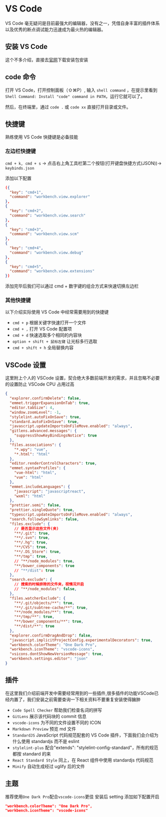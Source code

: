 # VS Code

VS Code 毫无疑问是目前最强大的编辑器，没有之一，凭借自身丰富的插件体系以及优秀的断点调试能力迅速成为最火热的编辑器。

## 安装 VS Code

这个不多介绍，直接去[官网](https://code.visualstudio.com/)下载安装包安装

## code 命令

打开 VS Code，打开控制面板（⇧⌘P）, 输入 `shell command` ，在提示里看到 `Shell Command: Install "code" command in PATH`，运行它就可以了。

然后，在终端里，通过 `code .` 或 `code xx` 直接打开目录或文件。

## 快捷键

熟练使用 VS Code 快捷键是必备技能

### 左边栏快捷键

`cmd + k, cmd + s` -> 点击右上角工具栏第二个按钮(打开键盘快捷方式(JSON))-> `keybinds.json`

添加以下配置

```json
({
  "key": "cmd+1",
  "command": "workbench.view.explorer"
},
{
  "key": "cmd+2",
  "command": "workbench.view.search"
},
{
  "key": "cmd+3",
  "command": "workbench.view.scm"
},
{
  "key": "cmd+4",
  "command": "workbench.view.debug"
},
{
  "key": "cmd+5",
  "command": "workbench.view.extensions"
})
```

添加完毕后我们可以通过 cmd + 数字键的组合方式来快速切换左边栏

### 其他快捷键

以下介绍实际使用 VS Code 中经常需要用到的快捷键

- `cmd + p` 根据关键字快速打开一个文件
- `cmd + ,` 打开 VS Code 配置项
- `cmd + d` 快速选取多个相同的内容块
- `option + shift + 鼠标左键` 让光标多行选取
- `cmd + shift + h` 全局替换内容

## VSCode 设置

这里附上个人的 VSCode 设置，契合绝大多数前端开发的需求，并且忽略不必要的设置防止 VSCode CPU 占用过高

```json
{
  "explorer.confirmDelete": false,
  "emmet.triggerExpansionOnTab": true,
  "editor.tabSize": 4,
  "window.zoomLevel": -1,
  "stylelint.autoFixOnSave": true,
  "standard.autoFixOnSave": true,
  "javascript.updateImportsOnFileMove.enabled": "always",
  "gitlens.advanced.messages": {
    "suppressShowKeyBindingsNotice": true
  },
  "files.associations": {
    "*.wpy": "vue",
    "*.html": "html"
  },
  "editor.renderControlCharacters": true,
  "emmet.syntaxProfiles": {
    "vue-html": "html",
    "vue": "html"
  },
  "emmet.includeLanguages": {
    "javascript": "javascriptreact",
    "wxml": "html"
  },
  "prettier.semi": false,
  "prettier.singleQuote": true,
  "typescript.updateImportsOnFileMove.enabled": "always",
  "search.followSymlinks": false,
  "files.exclude": {
    // 是否显示这些文件(夹)
    "**/.git": true,
    "**/.svn": true,
    "**/.hg": true,
    "**/CVS": true,
    "**/.DS_Store": true,
    "**/tmp": true,
    // "**/node_modules": true,
    "**/bower_components": true
    // "**/dist": true
  },
  "search.exclude": {
    // 搜索的时候排除的文件夹，视情况开启
    // "**/node_modules": false,
  },
  "files.watcherExclude": {
    "**/.git/objects/**": true,
    "**/.git/subtree-cache/**": true,
    "**/node_modules/**": true,
    "**/tmp/**": true,
    "**/bower_components/**": true,
    "**/dist/**": true
  },
  "explorer.confirmDragAndDrop": false,
  "javascript.implicitProjectConfig.experimentalDecorators": true,
  "workbench.colorTheme": "One Dark Pro",
  "workbench.iconTheme": "vscode-icons",
  "vsicons.dontShowNewVersionMessage": true,
  "workbench.settings.editor": "json"
}
```

## 插件

在这里我们介绍前端开发中需要经常用到的一些插件,很多插件的功能VSCode已经内置了，我们安装之前需要查询一下相关资料不要重复安装使得臃肿

- `Code Spell Checker` 帮助我们检查名词的拼写
- `GitLens` 展示该代码块的 commit 信息
- `vscode-icons` 为不同的文件设置不同的 ICON
- `Markdown Preview` 预览 md 文件
- `StandardJS` JavaScript 代码规范配套的 VS Code 插件，下面我们会介绍为什么使用 standardjs 而不是 eslint
- `stylelint-plus` 配合"extends": "stylelint-config-standard"，所有的规范都按 standard 的来
- `React Standard Style` 同上，在 React 组件中使用 standardjs 代码规范
- `Minify` 自动生成经过 uglify 后的文件

## 主题

推荐使用`One Dark Pro`配合`vscode-icons`更佳
安装后 setting 添加如下配置开启

```json
"workbench.colorTheme": "One Dark Pro",
"workbench.iconTheme": "vscode-icons"
```